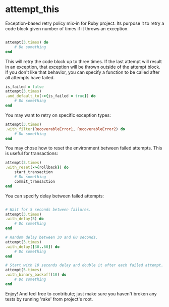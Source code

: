 attempt_this
============

Exception-based retry policy mix-in for Ruby project. Its purpose it to retry a code block given number of times if it throws an exception.
```ruby

attempt(3.times) do
	# Do something
end
```
This will retry the code block up to three times. If the last attempt will result in an exception, that exception will be thrown outside of the attempt block.
If you don't like that behavior, you can specify a function to be called after all attempts have failed.
```ruby
is_failed = false
attempt(3.times)
.and_default_to(->{is_failed = true}) do
	# Do something
end
```

You may want to retry on specific exception types:
```ruby
attempt(3.times)
.with_filter(RecoverableError1, RecoverableError2) do
	# Do something
end
```

You may chose how to reset the environment between failed attempts. This is useful for transactions:
```ruby
attempt(3.times)
.with_reset(->{rollback}) do
	start_transaction
	# Do something
	commit_transaction
end
```
You can specify delay between failed attempts:

```ruby

# Wait for 5 seconds between failures.
attempt(3.times)
.with_delay(5) do
	# Do something
end

# Random delay between 30 and 60 seconds.
attempt(3.times)
.with_delay([30..60]) do
	# Do something
end

# Start with 10 seconds delay and double it after each failed attempt.
attempt(5.times)
.with_binary_backoff(10) do
	# Do something
end
```
Enjoy! And feel free to contribute; just make sure you haven't broken any tests by running 'rake' from project's root.
